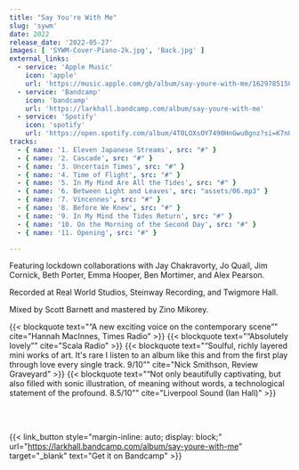 ```yaml
---
title: "Say You're With Me"
slug: 'sywm'
date: 2022
release_date: '2022-05-27'
images: [ 'SYWM-Cover-Piano-2k.jpg', 'Back.jpg' ]
external_links:
  - service: 'Apple Music'
    icon: 'apple'
    url: 'https://music.apple.com/gb/album/say-youre-with-me/1629785150'
  - service: 'Bandcamp'
    icon: 'bandcamp'
    url: 'https://larkhall.bandcamp.com/album/say-youre-with-me'
  - service: 'Spotify'
    icon: 'spotify'
    url: 'https://open.spotify.com/album/4T0LOXsOY7490HnGwu0gnz?si=K7nU3ZDpTbybOVDe6Sv25Q'
tracks:
  - { name: '1. Eleven Japanese Streams', src: "#" }
  - { name: '2. Cascade', src: "#" }
  - { name: '3. Uncertain Times', src: "#" }
  - { name: '4. Time of Flight', src: "#" }
  - { name: '5. In My Mind Are All the Tides', src: "#" }
  - { name: '6. Between Light and Leaves', src: "assets/06.mp3" }
  - { name: '7. Vincennes', src: "#" }
  - { name: '8. Before We Knew', src: "#" }
  - { name: '9. In My Mind the Tides Return', src: "#" }
  - { name: '10. On the Morning of the Second Day', src: "#" }
  - { name: '11. Opening', src: "#" }

---
```


Featuring lockdown collaborations with Jay Chakravorty, Jo Quail, Jim Cornick, Beth Porter, Emma Hooper, Ben Mortimer, and Alex Pearson. 

Recorded at Real World Studios, Steinway Recording, and Twigmore Hall. 

Mixed by Scott Barnett and mastered by Zino Mikorey.

{{< blockquote text="“A new exciting voice on the contemporary scene”" cite="Hannah MacInnes, Times Radio" >}}
{{< blockquote text="“Absolutely lovely”" cite="Scala Radio" >}}
{{< blockquote text="“Soulful, richly layered mini works of art. It's rare I listen to an album like this and from the first play through love every single track. 9/10”" cite="Nick Smithson, Review Graveyard" >}}
{{< blockquote text="“Not only beautifully captivating, but also filled with sonic illustration, of meaning without words, a technological statement of the profound. 8.5/10”" cite="Liverpool Sound (Ian Hall)" >}}

<br><br>

{{< link_button 
            style="margin-inline: auto; display: block;"
            url="https://larkhall.bandcamp.com/album/say-youre-with-me"
            target="_blank"
            text="Get it on Bandcamp" >}}
